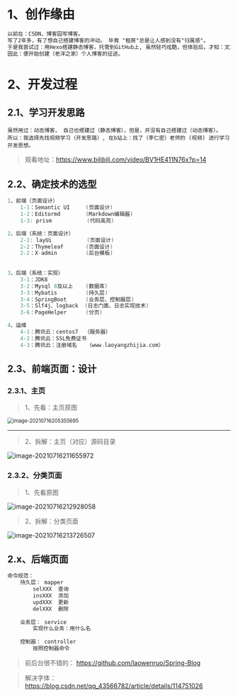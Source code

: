 # 1、创作缘由

~~~tex
以前在：CSDN、博客园写博客。
写了2年多，有了想自己搭建博客的冲动。 毕竟 "租房"总是让人感到没有"归属感"。
于是我尝试过：用Hexo搭建静态博客，托管到GitHub上, 虽然轻巧炫酷，但体验后，才知：文章管理之不便。
因此：便开始创建（老洋之家）个人博客的征途。
~~~





# 2、开发过程

## 2.1、学习开发思路

~~~
虽然用过：动态博客， 自己也搭建过（静态博客），但是，并没有自己搭建过（动态博客）。
所以：我选择先找视频学习（开发思路）, 在b站上：找了（李仁密）老师的 (视频) 进行学习开发思想。
~~~

> 观看地址：https://www.bilibili.com/video/BV1HE411N76x?p=14





## 2.2、确定技术的选型

~~~c
1、前端（页面设计）
	1-1：Semantic UI  	(页面设计)
	1-2：Editormd     	(Markdown编辑器)
	1-3: prism		  	 (代码高亮)    

2、后端（系统：页面设计）
	2-1: layUi        	 (页面设计)
    2-2：Thymeleaf	 	(页面设计)    
	2-2：X-admin 	 	(后台模板)
	
        
3、后端（系统：实现）
    3-1：JDK8 			   
	3-2：Mysql 8及以上	  (数据库)
    3-3：Mybatis		 	(持久层)
    3-4：SpringBoot   	(业务层、控制器层)
    3-5：Slf4j、logback  (日志门面、日志实现技术)
    3-6：PageHelper		(分页)    

4、运维
    4-1：腾讯云：centos7  （服务器）
    4-2：腾讯云：SSL免费证书
    4-3：腾讯云：注册域名   （www.laoyangzhijia.com）
~~~





## 2.3、前端页面：设计

### 2.3.1、主页

> 1、先看：主页原图

<img src="https://gitee.com/sheep-are-flying-in-the-sky/my-picture/raw/master/picture9/image-20210716205355695.png" alt="image-20210716205355695" style="zoom: 80%;" />

----

> 2、拆解：主页（对应）源码目录

![image-20210716211655972](https://gitee.com/sheep-are-flying-in-the-sky/my-picture/raw/master/picture9/image-20210716211655972.png)





### 2.3.2、分类页面

> 1、先看原图

![image-20210716212928058](https://gitee.com/sheep-are-flying-in-the-sky/my-picture/raw/master/picture9/image-20210716212928058.png)



> 2、拆解：分类页面

![image-20210716213726507](https://gitee.com/sheep-are-flying-in-the-sky/my-picture/raw/master/picture9/image-20210716213726507.png)







## 2.x、后端页面

~~~java
命令规范：
	持久层： mapper
		selXXX  查询
		insXXX  添加
		updXXX  更新
		delXXX  删除
		
	业务层： service
		实现什么业务：用什么名
	
	控制器： controller
		按照控制器命令
~~~







> 前后台很不错的： https://github.com/laowenruo/Spring-Blog







> 解决字体：https://blog.csdn.net/qq_43566782/article/details/114751026

